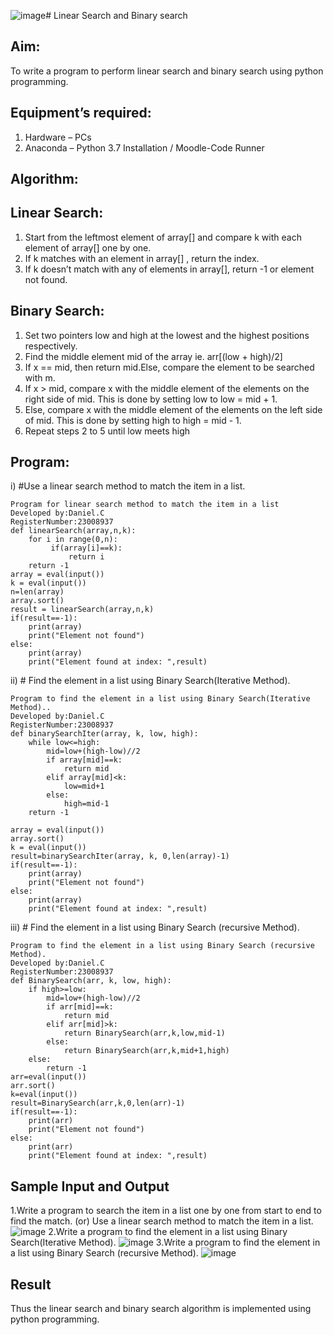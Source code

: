 ![image](https://github.com/Daniel-christal/Search-Algorithm/assets/145742847/1feb579d-5dfc-47d2-9134-ee6de2ba08e4)# Linear Search and Binary search
## Aim:
To write a program to perform linear search and binary search using python programming.
## Equipment’s required:
1.	Hardware – PCs
2.	Anaconda – Python 3.7 Installation / Moodle-Code Runner
## Algorithm:
## Linear Search:
1.	Start from the leftmost element of array[] and compare k with each element of array[] one by one.
2.	If k matches with an element in array[] , return the index.
3.	If k doesn’t match with any of elements in array[], return -1 or element not found.
## Binary Search:
1.	Set two pointers low and high at the lowest and the highest positions respectively.
2.	Find the middle element mid of the array ie. arr[(low + high)/2]
3.	If x == mid, then return mid.Else, compare the element to be searched with m.
4.	If x > mid, compare x with the middle element of the elements on the right side of mid. This is done by setting low to low = mid + 1.
5.	Else, compare x with the middle element of the elements on the left side of mid. This is done by setting high to high = mid - 1.
6.	Repeat steps 2 to 5 until low meets high
## Program:
i)	#Use a linear search method to match the item in a list.
```
Program for linear search method to match the item in a list
Developed by:Daniel.C
RegisterNumber:23008937 
def linearSearch(array,n,k):
    for i in range(0,n):
         if(array[i]==k):
             return i
    return -1
array = eval(input())
k = eval(input()) 
n=len(array)
array.sort()
result = linearSearch(array,n,k)
if(result==-1):
    print(array)
    print("Element not found")
else:
    print(array)
    print("Element found at index: ",result)
```
ii)	# Find the element in a list using Binary Search(Iterative Method).
```
Program to find the element in a list using Binary Search(Iterative Method)..
Developed by:Daniel.C
RegisterNumber:23008937
def binarySearchIter(array, k, low, high):
    while low<=high:
        mid=low+(high-low)//2
        if array[mid]==k:
            return mid
        elif array[mid]<k:
            low=mid+1
        else:
            high=mid-1
    return -1
    
array = eval(input())
array.sort()
k = eval(input())
result=binarySearchIter(array, k, 0,len(array)-1)
if(result==-1):
    print(array)
    print("Element not found")
else:
    print(array)
    print("Element found at index: ",result)
```
iii)	# Find the element in a list using Binary Search (recursive Method).
```
Program to find the element in a list using Binary Search (recursive Method).
Developed by:Daniel.C
RegisterNumber:23008937
def BinarySearch(arr, k, low, high):
    if high>=low:
        mid=low+(high-low)//2
        if arr[mid]==k:
            return mid
        elif arr[mid]>k:
            return BinarySearch(arr,k,low,mid-1)
        else:
            return BinarySearch(arr,k,mid+1,high)
    else:
        return -1
arr=eval(input())
arr.sort()
k=eval(input())
result=BinarySearch(arr,k,0,len(arr)-1)
if(result==-1):
    print(arr)
    print("Element not found")
else:
    print(arr)
    print("Element found at index: ",result)
```
## Sample Input and Output
1.Write a program to search the item in a list one by one from start to end to find the match. (or) Use a linear search method to match the item in a list.
![image](https://github.com/Daniel-christal/Search-Algorithm/assets/145742847/729a8e98-754d-4dd0-9702-b4556c4175fb)
2.Write a program to find the element in a list using Binary Search(Iterative Method).
![image](https://github.com/Daniel-christal/Search-Algorithm/assets/145742847/657250a0-e83f-4b2e-881e-c880156409c5)
3.Write a program to find the element in a list using Binary Search (recursive Method).
![image](https://github.com/Daniel-christal/Search-Algorithm/assets/145742847/79264f75-dc63-4275-9c73-9b116ec787ef)

## Result
Thus the linear search and binary search algorithm is implemented using python programming.
